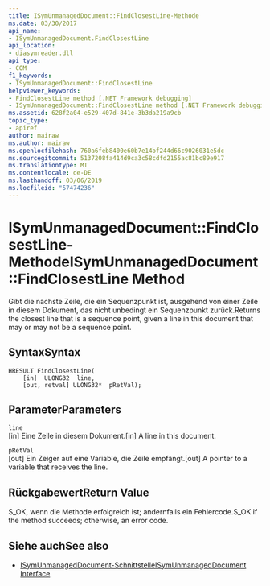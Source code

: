```yaml
---
title: ISymUnmanagedDocument::FindClosestLine-Methode
ms.date: 03/30/2017
api_name:
- ISymUnmanagedDocument.FindClosestLine
api_location:
- diasymreader.dll
api_type:
- COM
f1_keywords:
- ISymUnmanagedDocument::FindClosestLine
helpviewer_keywords:
- FindClosestLine method [.NET Framework debugging]
- ISymUnmanagedDocument::FindClosestLine method [.NET Framework debugging]
ms.assetid: 628f2a04-e529-407d-841e-3b3da219a9cb
topic_type:
- apiref
author: mairaw
ms.author: mairaw
ms.openlocfilehash: 760a6feb8400e60b7e14bf244d66c9026031e5dc
ms.sourcegitcommit: 5137208fa414d9ca3c58cdfd2155ac81bc89e917
ms.translationtype: MT
ms.contentlocale: de-DE
ms.lasthandoff: 03/06/2019
ms.locfileid: "57474236"
---
```

# <a name="isymunmanageddocumentfindclosestline-method"></a><span data-ttu-id="b236a-102">ISymUnmanagedDocument::FindClosestLine-Methode</span><span class="sxs-lookup"><span data-stu-id="b236a-102">ISymUnmanagedDocument::FindClosestLine Method</span></span>
<span data-ttu-id="b236a-103">Gibt die nächste Zeile, die ein Sequenzpunkt ist, ausgehend von einer Zeile in diesem Dokument, das nicht unbedingt ein Sequenzpunkt zurück.</span><span class="sxs-lookup"><span data-stu-id="b236a-103">Returns the closest line that is a sequence point, given a line in this document that may or may not be a sequence point.</span></span>  
  
## <a name="syntax"></a><span data-ttu-id="b236a-104">Syntax</span><span class="sxs-lookup"><span data-stu-id="b236a-104">Syntax</span></span>  
  
```  
HRESULT FindClosestLine(  
    [in]  ULONG32  line,  
    [out, retval] ULONG32*  pRetVal);  
```  
  
## <a name="parameters"></a><span data-ttu-id="b236a-105">Parameter</span><span class="sxs-lookup"><span data-stu-id="b236a-105">Parameters</span></span>  
 `line`  
 <span data-ttu-id="b236a-106">[in] Eine Zeile in diesem Dokument.</span><span class="sxs-lookup"><span data-stu-id="b236a-106">[in] A line in this document.</span></span>  
  
 `pRetVal`  
 <span data-ttu-id="b236a-107">[out] Ein Zeiger auf eine Variable, die Zeile empfängt.</span><span class="sxs-lookup"><span data-stu-id="b236a-107">[out] A pointer to a variable that receives the line.</span></span>  
  
## <a name="return-value"></a><span data-ttu-id="b236a-108">Rückgabewert</span><span class="sxs-lookup"><span data-stu-id="b236a-108">Return Value</span></span>  
 <span data-ttu-id="b236a-109">S_OK, wenn die Methode erfolgreich ist; andernfalls ein Fehlercode.</span><span class="sxs-lookup"><span data-stu-id="b236a-109">S_OK if the method succeeds; otherwise, an error code.</span></span>  
  
## <a name="see-also"></a><span data-ttu-id="b236a-110">Siehe auch</span><span class="sxs-lookup"><span data-stu-id="b236a-110">See also</span></span>
- [<span data-ttu-id="b236a-111">ISymUnmanagedDocument-Schnittstelle</span><span class="sxs-lookup"><span data-stu-id="b236a-111">ISymUnmanagedDocument Interface</span></span>](../../../../docs/framework/unmanaged-api/diagnostics/isymunmanageddocument-interface.md)
